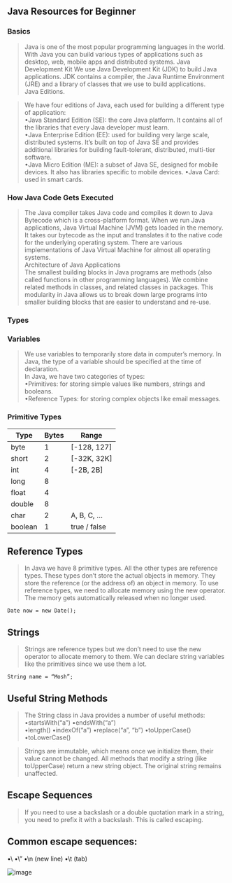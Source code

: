 ## Java Resources for Beginner

### Basics

>Java is one of the most popular programming languages in the world. With Java you can build various types of applications such as desktop, web, mobile apps and distributed systems. 
Java Development Kit 
>We use Java Development Kit (JDK) to build Java applications. JDK contains a compiler, the Java Runtime Environment (JRE) and a library of classes that we use to build applications.  
Java Editions.

>We have four editions of Java, each used for building a different type of application:  
•Java Standard Edition (SE): the core Java platform. It contains all of the libraries that every Java developer must learn.  
•Java Enterprise Edition (EE): used for building very large scale, distributed systems. It’s built on top of Java SE and provides additional libraries for building fault-tolerant, distributed, multi-tier software.  
•Java Micro Edition (ME): a subset of Java SE, designed for mobile devices. It also has libraries specific to mobile devices. 
•Java Card: used in smart cards.

### How Java Code Gets Executed 
>The Java compiler takes Java code and compiles it down to Java Bytecode which is a cross-platform format. When we run Java applications, Java Virtual Machine (JVM) gets loaded in the memory. It takes our bytecode as the input and translates it to the native code for the underlying operating system. There are various implementations of Java Virtual Machine for almost all operating systems.  
Architecture of Java Applications  
>The smallest building blocks in Java programs are methods (also called functions in other programming languages). We combine related methods in classes, and related classes in packages. This modularity in Java allows us to break down large programs into smaller building blocks that are easier to understand and re-use. 

### Types 
### Variables 
> We use variables to temporarily store data in computer’s memory. In Java, the type of a variable should be specified at the time of declaration.  
> In Java, we have two categories of types:  
•Primitives: for storing simple values like numbers, strings and booleans.  
•Reference Types: for storing complex objects like email messages. 

### Primitive Types  
|Type	|Bytes	|Range|
|------|------|---------|
|byte		|1 |[-128, 127]|
|short		|2 |[-32K, 32K]|
|int	|4 |[-2B, 2B]|
|long	|8 |
|float	|4|
|double	|8|
|char		|2 |A, B, C, …|
|boolean		|1 |true / false|

## Reference Types 
> In Java we have 8 primitive types. All the other types are reference types. These types don’t store the actual objects in memory. They store the reference (or the address of) an object in memory. 
> To use reference types, we need to allocate memory using the new operator. The memory gets automatically released when no longer used.
```
Date now = new Date();
```

## Strings 
> Strings are reference types but we don’t need to use the new operator to allocate memory to them. We can declare string variables like the primitives since we use them a lot.
```
String name = “Mosh”;
```

## Useful String Methods  
> The String class in Java provides a number of useful methods:  
•startsWith(“a”) 
•endsWith(“a”)  
•length() 
•indexOf(“a”) 
•replace(“a”, “b”) 
•toUpperCase() 
•toLowerCase()

> Strings are immutable, which means once we initialize them, their value cannot be changed. All methods that modify a string (like toUpperCase) return a new string object. The original string remains unaffected.

## Escape Sequences

> If you need to use a backslash or a double quotation mark in a string, you need to prefix it with a backslash. This is called escaping.  
## Common escape sequences:  
•\\ 
•\” 
•\n (new line) 
•\t (tab) 

![image](https://user-images.githubusercontent.com/11692119/121558618-716c5500-ca33-11eb-91a8-c6965ae509e2.png)


